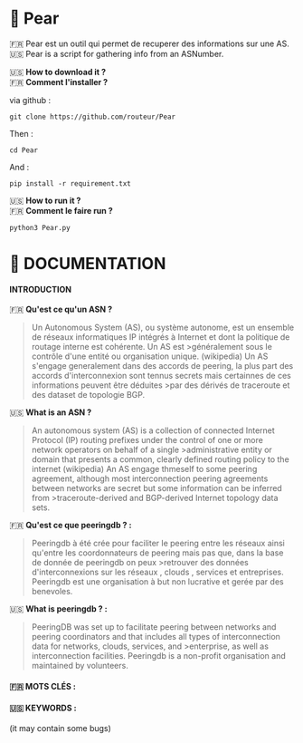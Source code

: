 #  :pear: Pear
:fr: Pear est un outil qui permet de recuperer des informations sur une AS. 
:us: Pear is a script for gathering info from an ASNumber.  

:us: **How to download it ?**  
:fr: **Comment l'installer ?**

via github :

```git clone https://github.com/routeur/Pear```

Then :

```cd Pear```

And :

```pip install -r requirement.txt```

:us: **How to run it ?**  
:fr: **Comment le faire run ?**

```python3 Pear.py```


# :open_book:	DOCUMENTATION

#### INTRODUCTION

:fr: **Qu'est ce qu'un ASN ?**  
>Un Autonomous System (AS), ou système autonome, est un ensemble de réseaux informatiques IP intégrés à Internet et dont la politique de routage interne est cohérente. Un AS est >généralement sous le contrôle d'une entité ou organisation unique. (wikipedia)
>Un AS s'engage generalement dans des accords de peering, la plus part des accords d'interconnexion sont tennus secrets mais certainnes de ces informations peuvent être déduites >par des dérivés de traceroute et des dataset de topologie BGP.

:us: **What is an ASN ?**  
>An autonomous system (AS) is a collection of connected Internet Protocol (IP) routing prefixes under the control of one or more network operators on behalf of a single >administrative entity or domain that presents a common, clearly defined routing policy to the internet (wikipedia)
>An AS engage thmeself to some peering agreement, although most interconnection peering agreements between networks are secret but some information can be inferred from >traceroute-derived and BGP-derived Internet topology data sets.

:fr: **Qu'est ce que peeringdb ? :**  
>Peeringdb à été crée pour faciliter le peering entre les réseaux ainsi qu'entre les coordonnateurs de peering mais pas que, dans la base de donnée de peeringdb on peux >retrouver des données d'interconnexions sur les réseaux , clouds , services et entreprises.
>Peeringdb est une organisation à but non lucrative et gerée par des benevoles.

:us: **What is peeringdb ? :**  
>PeeringDB was set up to facilitate peering between networks and peering coordinators and that includes all types of interconnection data for networks, clouds, services, and >enterprise, as well as interconnection facilities.
>Peeringdb is a non-profit organisation and maintained by volunteers.  


#### :fr: MOTS CLÉS :  
#### :us: KEYWORDS :


                                                                        
                                                                     

















(it may contain some bugs)
